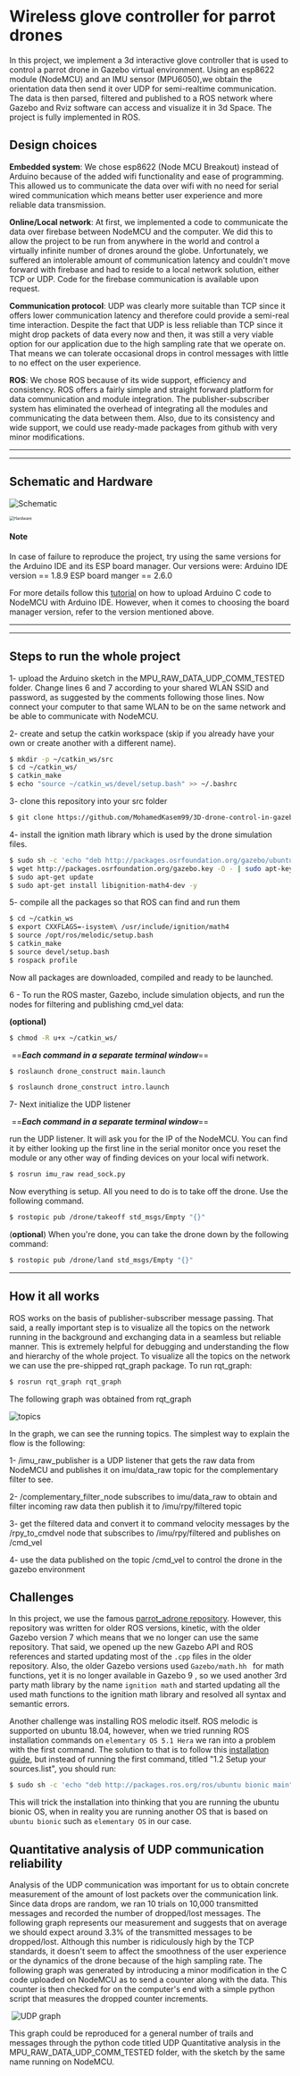 # Wireless glove controller for parrot drones 
In this project, we implement a 3d interactive glove controller that is used to control a parrot drone in Gazebo virtual environment. Using an esp8622 module (NodeMCU) and an IMU sensor (MPU6050),we obtain the orientation data then send it over UDP for semi-realtime communication. The data is then parsed, filtered and published to a ROS network where Gazebo and Rviz software can access and visualize it in 3d Space. The project is fully implemented in ROS.

## Design choices

**Embedded system**: We chose esp8622 (Node MCU Breakout) instead of Arduino because of the added wifi functionality and ease of programming. This allowed us to communicate the data over wifi with no need for serial wired communication which means better user experience and more reliable data transmission. 

**Online/Local network**: At first, we implemented a code to communicate the data over firebase between NodeMCU and the computer. We did this to allow the project to be run from anywhere in the world and control a virtually infinite number of drones around the globe. Unfortunately, we suffered an intolerable amount of communication latency and couldn't move forward with firebase and had to reside to a local network solution, either TCP or UDP. Code for the firebase communication is available upon request.

**Communication protocol**: UDP was clearly more suitable than TCP since it offers lower communication latency and therefore could provide a semi-real time interaction. Despite the fact that UDP is less reliable than TCP since it might drop packets of data every now and then, it was still a very viable option for our application due to the high sampling rate that we operate on. That means we can tolerate occasional drops in control messages with little to no effect on the user experience. 

**ROS**: We chose ROS because of its wide support, efficiency and consistency. ROS offers a fairly simple and straight forward platform for data communication and module integration. The publisher-subscriber system has eliminated the overhead of integrating all the modules and communicating the data between them. Also, due to its consistency and wide support, we could use ready-made packages from github with very minor modifications. 



***

***

## Schematic and Hardware

![Schematic](images/Schematic.png)

<img src="images/Hardware.jpg" alt="Hardware" style="zoom:50%;" />

#### Note

In case of failure to reproduce the project, try using the same versions for the Arduino IDE and its ESP board manager. Our versions were: 
Arduino IDE version == 1.8.9
ESP board manger == 2.6.0

For more details follow this [tutorial](https://randomnerdtutorials.com/how-to-install-esp8266-board-arduino-ide/) on how to upload Arduino C code to NodeMCU with Arduino IDE. However, when it comes to choosing the board manager version, refer to the version mentioned above. 

***

***

## Steps to run the whole project

1- upload the Arduino sketch in the MPU_RAW_DATA_UDP_COMM_TESTED folder. Change lines 6 and 7 according to your shared WLAN SSID and password, as suggested by the comments following those lines. Now connect your computer to that same WLAN to be on the same network and be able to communicate with NodeMCU.

2- create and setup the catkin workspace (skip if you already have your own or create another with a different name).

```bash
$ mkdir -p ~/catkin_ws/src
$ cd ~/catkin_ws/
$ catkin_make
$ echo "source ~/catkin_ws/devel/setup.bash" >> ~/.bashrc
```

3- clone this repository into your src folder

```bash
$ git clone https://github.com/MohamedKasem99/3D-drone-control-in-gazebo.git
```

4- install the ignition math library which is used by the drone simulation files.

```bash
$ sudo sh -c 'echo "deb http://packages.osrfoundation.org/gazebo/ubuntu-stable `lsb_release -cs` main" > /etc/apt/sources.list.d/gazebo-stable.list'
$ wget http://packages.osrfoundation.org/gazebo.key -O - | sudo apt-key add -
$ sudo apt-get update
$ sudo apt-get install libignition-math4-dev -y
```

5- compile all the packages so that ROS can find and run them

```bash
$ cd ~/catkin_ws
$ export CXXFLAGS=-isystem\ /usr/include/ignition/math4
$ source /opt/ros/melodic/setup.bash
$ catkin_make
$ source devel/setup.bash
$ rospack profile
```

Now all packages are downloaded, compiled and ready to be launched.

6 - To run the ROS master, Gazebo, include simulation objects, and run the nodes for filtering and publishing cmd_vel data: 

**(optional)**

```bash
$ chmod -R u+x ~/catkin_ws/ 
```

​												==***Each command in a separate terminal window***==

```bash
$ roslaunch drone_construct main.launch 
```

```bash
$ roslaunch drone_construct intro.launch 
```

7- Next initialize the UDP listener

​												==***Each command in a separate terminal window***==

run the UDP listener. It will ask you for the IP of the NodeMCU. You can find it by either looking up the first line in the serial monitor once you reset the module or any other way of finding devices on your local wifi network. 

```bash
$ rosrun imu_raw read_sock.py 
```

Now everything is setup. All you need to do is to take off the drone. Use the following command. 

```bash
$ rostopic pub /drone/takeoff std_msgs/Empty "{}"
```

(**optional**) When you're done, you can take the drone down by the following command: 

```bash
$ rostopic pub /drone/land std_msgs/Empty "{}"
```

*******

## How it all works

ROS works on the basis of publisher-subscriber message passing. That said, a really important step is to visualize all the topics on the network running in the background and exchanging data in a seamless but reliable manner. This is extremely helpful for debugging and understanding the flow and hierarchy of the whole project. To visualize all the topics on the network we can use the pre-shipped rqt_graph package. To run rqt_graph: 

```bash
$ rosrun rqt_graph rqt_graph
```

The following graph was obtained from rqt_graph

 ![topics](images/topics.png)



In the graph, we can see the running topics. The simplest way to explain the flow is the following:

1- /imu_raw_publisher is a UDP listener that gets the raw data from NodeMCU and publishes it on imu/data_raw topic for the complementary filter to see. 

2- /complementary_filter_node subscribes to imu/data_raw to obtain and filter incoming raw data then publish it to /imu/rpy/filtered topic 

3- get the filtered data and convert it to command velocity messages by the /rpy_to_cmdvel node that subscribes to /imu/rpy/filtered and publishes on /cmd_vel

4- use the data published on the topic /cmd_vel to control the drone in the gazebo environment

## Challenges

In this project, we use the famous [parrot_adrone repository](https://bitbucket.org/theconstructcore/parrot_ardrone/src/master/). However, this repository was written for older ROS versions, kinetic, with the older Gazebo version 7 which means that we no longer can use the same repository. That said, we opened up the new Gazebo API and ROS references and started updating most of the ```.cpp``` files in the older repository. Also, the older Gazebo versions used ```Gazebo/math.hh ``` for math functions, yet it is no longer available in Gazebo 9 , so we used another 3rd party math library by the name ```ignition math``` and started updating all the used math functions to the ignition math library and resolved all syntax and semantic errors. 

Another challenge was installing ROS melodic itself. ROS melodic is supported on ubuntu 18.04, however, when we tried running ROS installation commands on ```elementary OS 5.1 Hera``` we ran into a problem with the first command. The solution to that is to follow this [installation guide](http://wiki.ros.org/melodic/Installation/Ubuntu), but instead of running the first command, titled "1.2 Setup your sources.list", you should run: 

```bash
$ sudo sh -c 'echo "deb http://packages.ros.org/ros/ubuntu bionic main" > /etc/apt/sources.list.d/
```

This will trick the installation into thinking that you are running the ubuntu bionic OS, when in reality you are running another OS that is based on ```ubuntu bionic``` such as ```elementary OS``` in our case.

## Quantitative analysis of UDP communication reliability 

Analysis of the UDP communication was important for us to obtain concrete measurement of the amount of lost packets over the communication link. Since data drops are random, we ran 10 trials on 10,000 transmitted messages and recorded the number of dropped/lost messages. The following graph represents our measurement and suggests that on average we should expect around 3.3% of the transmitted messages to be dropped/lost. Although this number is ridiculously high by the TCP standards, it doesn't seem to affect the smoothness of the user experience or the dynamics of the drone because of the high sampling rate. The following graph was generated by introducing a minor modification in the C code uploaded on NodeMCU as to  send a counter along with the data. This counter is then checked for on the computer's end with a simple python script that measures the dropped counter increments. 

​												![UDP graph](images/UDPGraph.jpg) 

This graph could be reproduced for a general number of trails and messages through the python code titled UDP Quantitative analysis in the MPU_RAW_DATA_UDP_COMM_TESTED folder, with the sketch by the same name running on NodeMCU. 

